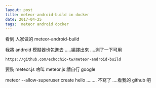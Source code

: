 ```yaml
---
layout: post
title: meteor-android-build in docker
date: 2017-04-25
tags:  meteor android docker
---
```


看到 人家做的 meteor-android-build 

我將 android 模擬器也包進去 .....編譯出來 ....測了一下可用

```
https://github.com/echochio-tw/meteor-android-build
```

要裝 meteor.js 啥叫  meteor.js 請自行 google

meteor --allow-superuser create hello
........
不寫了 ....看我的 github 吧
